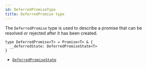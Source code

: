 ```yaml
---
id: DeferredPromiseType
title: DeferredPromise type
---
```


The `DeferredPromise` type is used to describe a promise that can be resolved or rejected after it has been created.

```tsx
type DeferredPromise<T> = Promise<T> & {
  __deferredState: DeferredPromiseState<T>
}
```

- [`DeferredPromiseState`](../DeferredPromiseStateType)
